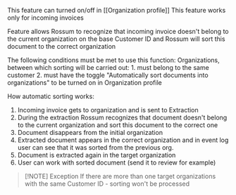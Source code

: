 This feature can turned on/off in [[Organization profile]]
This feature works only for incoming invoices

Feature allows Rossum to recognize that incoming invoice doesn't belong to the current organization on the base Customer ID and Rossum will sort this document to the correct organization

The following conditions must be met to use this function:
Organizations, between which sorting will be carried out:
	1. must belong to the same customer
	2. must have the toggle "Automatically sort documents into organizations" to be turned on in Organization profile

How automatic sorting works:
1. Incoming invoice gets to organization and is sent to Extraction
2. During the extraction Rossum recognizes that document doesn't belong to the current organization and sort this document to the correct one
3. Document disappears from the initial organization
4. Extracted document appears in the correct organization and in event log user can see that it was sorted from the previous org.
5. Document is extracted again in the target organization
6. User can work with sorted document (send it to review for example)



> [!NOTE] Exception
> If there are more than one target organizations with the same Customer ID - sorting won't be processed
